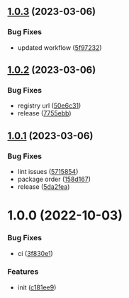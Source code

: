 ## [1.0.3](https://github.com/nejcm/react-skeleton-loader/compare/v1.0.2...v1.0.3) (2023-03-06)


### Bug Fixes

* updated workflow ([5f97232](https://github.com/nejcm/react-skeleton-loader/commit/5f97232319ff3a1b63f5917a5c211f25e13765a2))

## [1.0.2](https://github.com/nejcm/react-skeleton-loader/compare/v1.0.1...v1.0.2) (2023-03-06)


### Bug Fixes

* registry url ([50e6c31](https://github.com/nejcm/react-skeleton-loader/commit/50e6c31cb3fa0c2b5897fdbf9d6c2757788e1ef6))
* release ([7755ebb](https://github.com/nejcm/react-skeleton-loader/commit/7755ebb9cadd74094f9ea338728812f76b5a5230))

## [1.0.1](https://github.com/nejcm/react-skeleton-loader/compare/v1.0.0...v1.0.1) (2023-03-06)


### Bug Fixes

* lint issues ([5715854](https://github.com/nejcm/react-skeleton-loader/commit/5715854233050fbb1b56883632e4f705b4c9dab7))
* package order ([158d167](https://github.com/nejcm/react-skeleton-loader/commit/158d167f018176c48318a3e2be5ed8472065a402))
* release ([5da2fea](https://github.com/nejcm/react-skeleton-loader/commit/5da2fea50d6bc55ca2dd5a94562ad45510eab6dd))

# 1.0.0 (2022-10-03)


### Bug Fixes

* ci ([3f830e1](https://github.com/nejcm/react-skeleton-loader/commit/3f830e1322b0a29aeaeb2658de17300a2121c089))


### Features

* init ([c181ee9](https://github.com/nejcm/react-skeleton-loader/commit/c181ee9433080c00b9588c51f2f65a60df894561))
